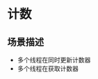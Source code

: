# 计数
## 场景描述
- 多个线程在同时更新计数器
- 多个线程在获取计数器




<!--stackedit_data:
eyJoaXN0b3J5IjpbLTEwMDMxNzc4MTUsNzMwOTk4MTE2XX0=
-->
